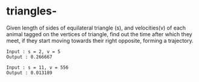 # triangles-
Given length of sides of equilateral triangle (s), and velocities(v) of each animal tagged on the vertices of triangle, find out the time after which they meet, if they start moving towards their right opposite, forming a trajectory.
```
Input : s = 2, v = 5
Output : 0.266667

Input : s = 11, v = 556
Output : 0.013189
```
